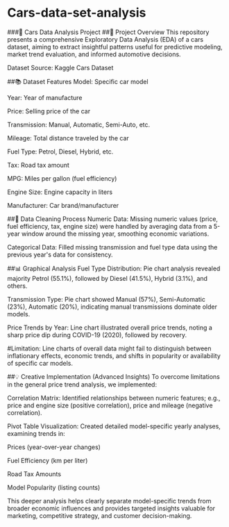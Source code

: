 # Cars-data-set-analysis

###🚗 Cars Data Analysis Project
##📌 Project Overview
This repository presents a comprehensive Exploratory Data Analysis (EDA) of a cars dataset, aiming to extract insightful patterns useful for predictive modeling, market trend evaluation, and informed automotive decisions.

Dataset Source: Kaggle Cars Dataset

##📚 Dataset Features
Model: Specific car model

Year: Year of manufacture

Price: Selling price of the car

Transmission: Manual, Automatic, Semi-Auto, etc.

Mileage: Total distance traveled by the car

Fuel Type: Petrol, Diesel, Hybrid, etc.

Tax: Road tax amount

MPG: Miles per gallon (fuel efficiency)

Engine Size: Engine capacity in liters

Manufacturer: Car brand/manufacturer

##🧹 Data Cleaning Process
Numeric Data: Missing numeric values (price, fuel efficiency, tax, engine size) were handled by averaging data from a 5-year window around the missing year, smoothing economic variations.

Categorical Data: Filled missing transmission and fuel type data using the previous year's data for consistency.

##📊 Graphical Analysis
Fuel Type Distribution: Pie chart analysis revealed majority Petrol (55.1%), followed by Diesel (41.5%), Hybrid (3.1%), and others.

Transmission Type: Pie chart showed Manual (57%), Semi-Automatic (23%), Automatic (20%), indicating manual transmissions dominate older models.

Price Trends by Year: Line chart illustrated overall price trends, noting a sharp price dip during COVID-19 (2020), followed by recovery.

#Limitation: Line charts of overall data might fail to distinguish between inflationary effects, economic trends, and shifts in popularity or availability of specific car models.

##💡 Creative Implementation (Advanced Insights)
To overcome limitations in the general price trend analysis, we implemented:

Correlation Matrix: Identified relationships between numeric features; e.g., price and engine size (positive correlation), price and mileage (negative correlation).

Pivot Table Visualization: Created detailed model-specific yearly analyses, examining trends in:

Prices (year-over-year changes)

Fuel Efficiency (km per liter)

Road Tax Amounts

Model Popularity (listing counts)

This deeper analysis helps clearly separate model-specific trends from broader economic influences and provides targeted insights valuable for marketing, competitive strategy, and customer decision-making.
